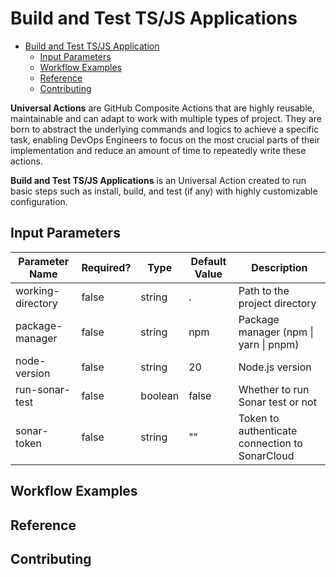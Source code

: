 # Build and Test TS/JS Applications

- [Build and Test TS/JS Application](#tag-semver-action)
  - [Input Parameters](#build-and-test-tsjs-applications)
  - [Workflow Examples](#workflow-examples)
  - [Reference](#reference)
  - [Contributing](#contributing)

**Universal Actions** are GitHub Composite Actions that are highly reusable, maintainable and can adapt to work with multiple types of project. They are born to abstract the underlying commands and logics to achieve a specific task, enabling DevOps Engineers to focus on the most crucial parts of their implementation and reduce an amount of time to repeatedly write these actions.

**Build and Test TS/JS Applications** is an Universal Action created to run basic steps such as install, build, and test (if any) with highly customizable configuration.

## Input Parameters

| Parameter Name    | Required? | Type    | Default Value | Description                                    |
| ----------------- | --------- | ------- | ------------- | ---------------------------------------------- |
| working-directory | false     | string  | .             | Path to the project directory                  |
| package-manager   | false     | string  | npm           | Package manager (npm \| yarn \| pnpm)          |
| node-version      | false     | string  | 20            | Node.js version                                |
| run-sonar-test    | false     | boolean | false         | Whether to run Sonar test or not               |
| sonar-token       | false     | string  | ""            | Token to authenticate connection to SonarCloud |

## Workflow Examples

## Reference

## Contributing
